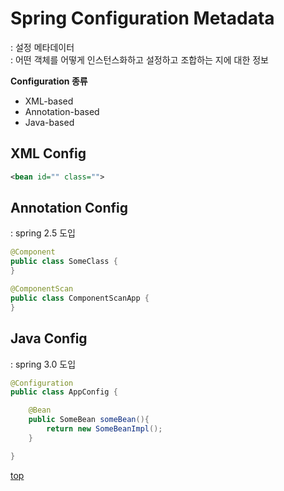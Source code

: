 # Spring Configuration Metadata   
: 설정 메타데이터    
: 어떤 객체를 어떻게 인스턴스화하고 설정하고 조합하는 지에 대한 정보   


**Configuration 종류**   
- XML-based
- Annotation-based
- Java-based



## XML Config

```xml
<bean id="" class="">
```



## Annotation Config
: spring 2.5 도입   

```java
@Component
public class SomeClass {
}

@ComponentScan
public class ComponentScanApp {
}
```



## Java Config
: spring 3.0 도입

```java
@Configuration
public class AppConfig {

    @Bean
    public SomeBean someBean(){
        return new SomeBeanImpl();
    }

}
```



[top](#)
